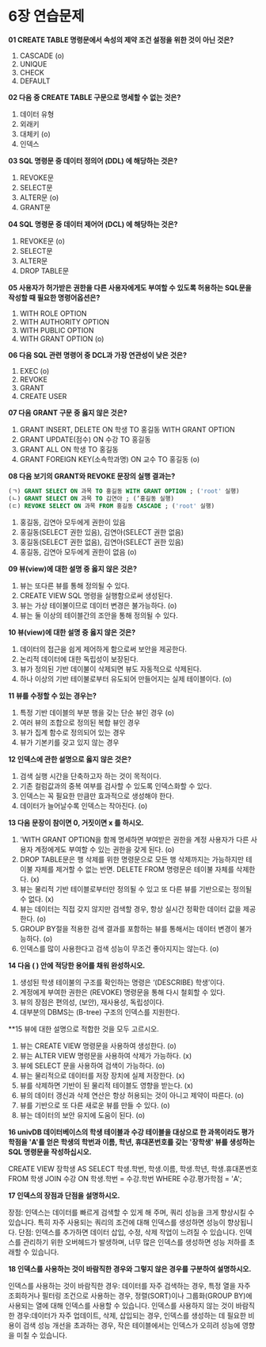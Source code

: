 # 6장 연습문제

**01 CREATE TABLE 명령문에서 속성의 제약 조건 설정을 위한 것이 아닌 것은?**

1. CASCADE (o)
2. UNIQUE
3. CHECK
4. DEFAULT

**02 다음 중 CREATE TABLE 구문으로 명세할 수 없는 것은?**

1. 데이터 유형
2. 외래키
3. 대체키 (o)
4. 인덱스

**03 SQL 명령문 중 데이터 정의어 (DDL) 에 해당하는 것은?**

1. REVOKE문
2. SELECT문
3. ALTER문 (o)
4. GRANT문

**04 SQL 명령문 중 데이터 제어어 (DCL) 에 해당하는 것은?**

1. REVOKE문 (o)
2. SELECT문
3. ALTER문
4. DROP TABLE문

**05 사용자가 허가받은 권한을 다른 사용자에게도 부여할 수 있도록 허용하는 SQL문을 작성할 때 필요한 명령어옵션은?**

1. WITH ROLE OPTION
2. WITH AUTHORITY OPTION
3. WITH PUBLIC OPTION
4. WITH GRANT OPTION (o)

**06 다음 SQL 관련 명령어 중 DCL과 가장 연관성이 낮은 것은?**

1. EXEC (o)
2. REVOKE
3. GRANT
4. CREATE USER

**07 다음 GRANT 구문 중 옳지 않은 것은?**

1. GRANT INSERT, DELETE ON 학생 TO 홍길동 WITH GRANT OPTION
2. GRANT UPDATE(점수) ON 수강 TO 홍길동
3. GRANT ALL ON 학생 TO 홍길동
4. GRANT FOREIGN KEY(소속학과명) ON 교수 TO 홍길동 (o)

**08 다음 보기의 GRANT와 REVOKE 문장의 실행 결과는?**

```sql
(ㄱ) GRANT SELECT ON 과목 TO 홍길동 WITH GRANT OPTION ; ('root' 실행)
(ㄴ) GRANT SELECT ON 과목 TO 김연아 ; (‘홍길동 실행)
(ㄷ) REVOKE SELECT ON 과목 FROM 홍길동 CASCADE ; ('root' 실행)
```

1. 홍길동, 김연아 모두에게 권한이 있음
2. 홍길동(SELECT 권한 있음), 김연아(SELECT 권한 없음)
3. 홍길동(SELECT 권한 없음), 김연아(SELECT 권한 있음)
4. 홍길동, 김연아 모두에게 권한이 없음 (o)

**09 뷰(view)에 대한 설명 중 옳지 않은 것은?**

1. 뷰는 또다른 뷰를 통해 정의될 수 있다.
2. CREATE VIEW SQL 명령을 실행함으로써 생성된다.
3. 뷰는 가상 테이불이므로 데이터 변경은 불가능하다. (o)
4. 뷰는 둘 이상의 테이블간의 조안을 통해 정의될 수 있다.

**10 뷰(view)에 대한 설명 중 옳지 않은 것은?**

1. 데이터의 접근을 쉽게 제어하게 함으로써 보안을 제공한다.
2. 논리적 데이터에 대한 독립성이 보장된다.
3. 뷰가 정의된 기반 데이불이 삭제되면 뷰도 자동적으로 삭제된다.
4. 하나 이상의 기반 테이불로부터 유도되어 만들어지는 실제 테이블이다. (o)

**11 뷰를 수정할 수 있는 경우는?**

1. 특정 기반 데이블의 부분 행을 갖는 단순 뷰인 경우 (o)
2. 여러 뷰의 조합으로 정의된 복합 뷰인 경우
3. 뷰가 집계 함수로 정의되어 있는 경우
4. 뷰가 기본키를 갖고 있지 않는 경우

**12 인덱스에 관한 설명으로 옳지 않은 것은?**

1. 검색 실행 시간을 단축하고자 하는 것이 목적이다.
2. 기존 컬럼값과의 중복 여부를 검사할 수 있도록 인덱스화할 수 있다.
3. 인덱스는 꼭 필요한 만큼만 효과적으로 생성해야 한다.
4. 데이터가 늘어날수록 인덱스는 작아진다. (o)

**13 다음 문장이 참이면 0, 거짓이면 x 를 하시오.**

1. 'WITH GRANT OPTION을 함께 명세하면 부여받은 권한을 계정 사용자가 다른 사용자 계정에게도 부여할 수 있는 권한을 갖게 된다. (o)
2. DROP TABLE문은 행 삭제를 위한 명령문으로 모든 행 삭제까지는 가능하지만 테이불 자체를 제거할 수 없는 반면. DELETE FROM 명령문은 테이불 자체를 삭제한다. (x)
3. 뷰는 물리적 기반 테이블로부터만 정의될 수 있고 또 다른 뷰를 기반으로는 정의될 수 없다. (x)
4. 뷰는 데이터는 직접 갖지 않지만 검색할 경우, 항상 실시간 정확한 데이터 값을 제공한다. (o)
5. GROUP BY절을 적용한 검색 결과를 포함하는 뷰를 통해서는 데이터 변경이 불가능하다. (o)
6. 인덱스를 많이 사용한다고 검색 성능이 무조건 좋아지지는 않는다. (o)

**14 다음 ( ) 안에 적당한 용어를 채워 완성하시오.**

1. 생성된 학생 테이불의 구조를 확인하는 명령은 ‘(DESCRIBE) 학생’이다.
2. 계정에게 부여한 권한은 (REVOKE) 명령문을 통해 다시 철회할 수 있다.
3. 뷰의 장점은 편의성, (보안), 재사용성, 독립성이다.
4. 대부분의 DBMS는 (B-tree) 구조의 인덱스를 지원한다.

**15 뷰에 대한 설명으로 적합한 것을 모두 고르시오.

1. 뷰는 CREATE VIEW 명령문을 사용하여 생성한다. (o)
2. 뷰는 ALTER VIEW 명령문을 사용하여 삭제가 가능하다. (x)
3. 뷰에 SELECT 문을 사용하여 검색이 가능하다. (o)
4. 뷰는 물리적으로 데이터를 저장 장치에 실제 저장한다. (x)
5. 뷰를 삭제하면 기반이 된 물리적 테이블도 영향을 받는다. (x)
6. 뷰의 데이터 갱신과 삭제 연산은 항상 허용되는 것이 아니고 제약이 따른다. (o)
7. 뷰를 기반으로 또 다른 새로운 뷰를 만들 수 있다. (o)
8. 뷰는 데이터의 보안 유지에 도움이 된다. (o)

**16 univDB 데이터베이스의 학생 테이블과 수강 테이블을 대상으로 한 과목이라도 평가학점을 'A'를 얻은 학생의 학번과 이름, 학년, 휴대폰번호를 갖는 '장학생' 뷰를 생성하는 SQL 명령문을 작성하십시오.**

CREATE VIEW 장학생 AS
SELECT 학생.학번, 학생.이름, 학생.학년, 학생.휴대폰번호
FROM 학생
JOIN 수강 ON 학생.학번 = 수강.학번
WHERE 수강.평가학점 = 'A';

**17 인덱스의 장점과 단점을 설명하시오.**

장점: 인덱스는 데이터를 빠르게 검색할 수 있게 해 주며, 쿼리 성능을 크게 향상시킬 수 있습니다. 특히 자주 사용되는 쿼리의 조건에 대해 인덱스를 생성하면 성능이 향상됩니다.
단점: 인덱스를 추가하면 데이터 삽입, 수정, 삭제 작업이 느려질 수 있습니다. 인덱스를 관리하기 위한 오버헤드가 발생하며, 너무 많은 인덱스를 생성하면 성능 저하를 초래할 수 있습니다.

**18 인덱스를 사용하는 것이 바람직한 경우와 그렇지 않은 경우를 구분하여 설명하시오.**

인덱스를 사용하는 것이 바람직한 경우: 데이터를 자주 검색하는 경우, 특정 열을 자주 조회하거나 필터링 조건으로 사용하는 경우, 정렬(SORT)이나 그룹화(GROUP BY)에 사용되는 열에 대해 인덱스를 사용할 수 있습니다.
인덱스를 사용하지 않는 것이 바람직한 경우:데이터가 자주 업데이트, 삭제, 삽입되는 경우, 인덱스를 생성하는 데 필요한 비용이 검색 성능 개선을 초과하는 경우, 작은 테이블에서는 인덱스가 오히려 성능에 영향을 미칠 수 있습니다.


